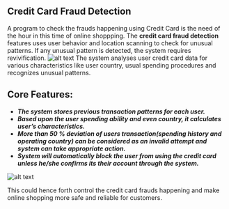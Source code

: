 ## Credit Card Fraud Detection
A program to check the frauds happening using Credit Card is the need of the hour in this time of online shoppping.
The **credit card fraud detection** features uses user behavior and location scanning to check for unusual patterns.  If any unusual pattern is detected, the system requires revivification.
![alt text](https://previews.123rf.com/images/pedrosek/pedrosek1304/pedrosek130400038/18862198-credit-card-locked-with-padlock.jpg)
The system analyses user credit card data for various characteristics like user country, usual spending procedures and recognizes unusual patterns.

## Core Features:

* ***The system stores previous transaction patterns for each user.***
* ***Based upon the user spending ability and even country, it calculates user’s characteristics.***
* ***More than 50 % deviation of users transaction(spending history and operating country) can be considered as an invalid attempt and system can take appropriate action.***
* ***System will automatically block the user from using the credit card unless he/she confirms its their account through the system.***

![alt text](https://thumbs.dreamstime.com/b/credit-card-blocked-ban-sign-white-background-ban-sign-30479098.jpg)


This could hence forth control the credit card frauds happening and make online shopping more safe and reliable for customers.

